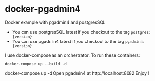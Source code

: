 # docker-pgadmin4

Docker example with pgadmin4 and postgresSQL

- You can use postgresSQL latest if you checkout to the tag `postgres:{version}`
- You can use pgadmin4 latest if you checkout to the tag `pgadmin4:{version}`

I use docker-compose as an orchestrator. To run these containers:

```
docker-compose up --build -d
```

docker-compose up -d
Open pgadmin4 at http://localhost:8082
Enjoy !

